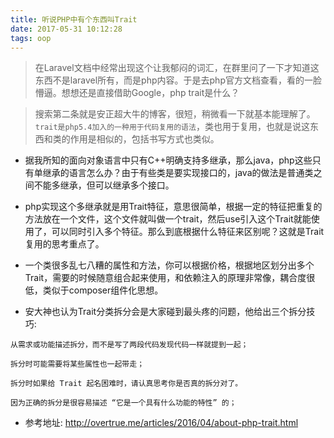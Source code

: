 ```yaml
---
title: 听说PHP中有个东西叫Trait
date: 2017-05-31 10:12:28
tags: oop
---
```


> 在Laravel文档中经常出现这个让我郁闷的词汇，在群里问了一下才知道这东西不是laravel所有，而是php内容。于是去php官方文档查看，看的一脸懵逼。想想还是直接借助Google，php trait是什么？

> 搜索第二条就是安正超大牛的博客，很短，稍微看一下就基本能理解了。`trait是php5.4加入的一种用于代码复用的语法`，类也用于复用，也就是说这东西和类的作用是相似的，包括书写方式也类似。

<!-- more -->

- 据我所知的面向对象语言中只有C++明确支持多继承，那么java，php这些只有单继承的语言怎么办？由于有些类是要实现接口的，java的做法是普通类之间不能多继承，但可以继承多个接口。

- php实现这个多继承就是用Trait特征，意思很简单，根据一定的特征把重复的方法放在一个文件，这个文件就叫做一个trait，然后use引入这个Trait就能使用了，可以同时引入多个特征。那么到底根据什么特征来区别呢？这就是Trait复用的思考重点了。

- 一个类很多乱七八糟的属性和方法，你可以根据价格，根据地区划分出多个Trait，需要的时候随意组合起来使用，和依赖注入的原理非常像，耦合度很低，类似于composer组件化思想。

- 安大神也认为Trait分类拆分会是大家碰到最头疼的问题，他给出三个拆分技巧:

```
从需求或功能描述拆分，而不是写了两段代码发现代码一样就提到一起；

拆分时可能需要将某些属性也一起带走；

拆分时如果给 Trait 起名困难时，请认真思考你是否真的拆分对了。

因为正确的拆分是很容易描述 “它是一个具有什么功能的特性” 的；
```

- 参考地址: http://overtrue.me/articles/2016/04/about-php-trait.html